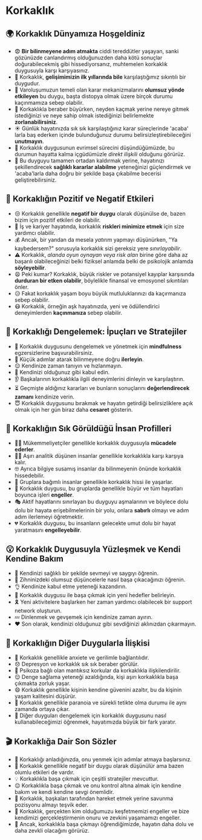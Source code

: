 # Korkaklık

## 🌍 Korkaklık Dünyamıza Hoşgeldiniz

* 😨 **Bir bilinmeyene adım atmakta** ciddi tereddütler yaşayan, sanki gözünüzde canlandırmış olduğunuzden daha kötü sonuçlar doğurabilecekmiş gibi hissediyorsanız, muhtemelen korkaklık duygusuyla karşı karşıyasınız.
* 🐣 Korkaklık, **gelişimimizin ilk yıllarında bile** karşılaştığımız sıkıntılı bir duygudur.
* 💭 Varoluşumuzun temeli olan karar mekanizmalarını **olumsuz yönde etkileyen** bu duygu, başta distopya olmak üzere birçok durumu kaçınmamıza sebep olabilir.
* 🎈 Korkaklıkla beraber büyürken, neyden kaçmak yerine nereye gitmek istediğinizi ve neye sahip olmak istediğinizi belirlemekte **zorlanabilirsiniz**.
* ☀️ Günlük hayatınızda sık sık karşılaştığınız karar süreçlerinde 'acaba' larla baş ederken içinde bulunduğunuz durumu belirsizleştirebileceğini **unutmayın**.
* 🧬 Korkaklık duygusunun evrimsel sürecini düşündüğümüzde, bu durumun hayatta kalma içgüdümüzle _direkt ilişkili_ olduğunu görürüz.
* 💜 Bu duyguyu tamamen ortadan kaldırmak yerine, hayatınızı şekillendirecek **sağlıklı kararlar alabilme** yeteneğinizi güçlendirmek ve 'acaba'larla daha doğru bir şekilde başa çıkabilme becerisi geliştirebilirsiniz.

## 💫 Korkaklığın Pozitif ve Negatif Etkileri

* 😒 Korkaklık genellikle **negatif bir duygu** olarak düşünülse de, bazen bizim için pozitif etkileri de olabilir.
* 💼 İş ve kariyer hayatında, korkaklık **riskleri minimize etmek** için size yardımcı olabilir.
* 💰 Ancak, bir yandan da mesela _yatırım_ yapmayı düşünürken, "Ya kaybedersem?" sorusuyla korkaklık sizi gereksiz yere _sınırlayabilir_.
* ⚠️ Korkaklık, _alanda oyun oynayan veya risk alan_ birine göre daha az başarılı olabileceğinizi belki fiziksel anlamda belki de psikolojik anlamda **söyleyebilir**.
* 😩 Peki kumar? Korkaklık, büyük riskler ve potansiyel kayıplar karşısında **durduran bir etken olabilir**, böylelikle finansal ve emosyonel sıkıntıları önler.
* 😥 Fakat korkaklık yaşam boyu büyük mutluluklarınızı da kaçırmanıza sebep olabilir.
* 😷 Korkaklık, örneğin aşk hayatınızda, yeni ve ödüllendirici deneyimlerden **kaçınmanıza** sebep olabilir.

## 🚀 Korkaklığı Dengelemek: İpuçları ve Stratejiler

* 🧘 Korkaklık duygusunu dengelemek ve yönetmek için **mindfulness** egzersizlerine başvurabilirsiniz.
* 🚶 Küçük adımlar atarak bilinmeyene doğru **ilerleyin**.
* 😌 Kendinize zaman tanıyın ve hızlanmayın.
* 💖 Kendinizi olduğunuz gibi kabul edin.
* 👂 Başkalarının korkaklıkla ilgili deneyimlerini dinleyin ve karşılaştırın.
* ⏳ Geçmişte aldığınız kararları ve bunların sonuçlarını **değerlendirecek zamanı** kendinize verin.
* 😇 Korkaklık duygusunu bırakmak ve hayatın getirdiği belirsizliklere açık olmak için her gün biraz daha **cesaret** gösterin.

## 🔎 Korkaklığın Sık Görüldüğü İnsan Profilleri

* 👩‍💼 Mükemmeliyetçiler genellikle korkaklık duygusuyla **mücadele ederler**.
* 👨‍🔧 Aşırı analitik düşünen insanlar genellikle korkaklıkla karşı karşıya kalır.
* 🤓 Ayrıca bilgiye susamış insanlar da bilinmeyenin önünde korkaklık hissedebilir.
* 👥 Gruplara bağımlı insanlar genellikle korkaklık hissi ile yaşarlar.
* 🚧 Korkaklık duygusu, bu gruplarda genellikle büyür ve tüm hayatları boyunca işleri **engeller**.
* 🎭 Aktif hayatlarını sınırlayan bu duyguyu aşmalarının ve böylece dolu dolu bir hayata erişebilmelerinin bir yolu, onlara **sabırlı** olmayı ve adım adım ilerlemeyi öğretmektir.
* 💔 Korkaklık duygusu, bu insanların gelecekte umut dolu bir hayat yaratmasını **engelleyebilir**.

## 😮 Korkaklık Duygusuyla Yüzleşmek ve Kendi Kendine Bakım

* 🙆 Kendinizi sağlıklı bir şekilde sevmeyi ve saygıyı öğrenin.
* 🧠 Zihninizdeki olumsuz düşüncelerle nasıl başa çıkacağınızı öğrenin.
* 👌 Kendinize kabul etme yeteneği kazandırın.
* 🎯 Korkaklık duygusu ile başa çıkmak için yeni hedefler belirleyin.
* 🎗️ Yeni aktivitelere başlarken her zaman yardımcı olabilecek bir support network oluşturun.
* 💤 Dinlenmek ve gevşemek için kendinize zaman ayırın.
* ❤️ Son olarak, kendinizi olduğunuz gibi sevdiğinizi aklınızdan çıkarmayın.

## 💓 Korkaklığın Diğer Duygularla İlişkisi

* 👀 Korkaklık genellikle anxiete ve gerilimle bağlantılıdır.
* 😞 Depresyon ve korkaklık sık sık beraber görülür.
* 🤪 Psikoza bağlı olan mantıksız korkular da korkaklıkla ilişkilendirilir.
* 😌 Denge sağlama yeteneği azaldığında, kişi aşırı korkaklıkla başa çıkmakta zorluk yaşar.
* 😄 Korkaklık genellikle kişinin kendine güvenini azaltır, bu da kişinin yaşam kalitesini düşürür.
* 👀 Korkaklık genellikle paranoia ve sürekli tetikte olma durumu ile aynı zamanda ortaya çıkar.
* 💌 Diğer duyguları dengelemek için korkaklık duygusunu nasıl kullanabileceğimizi öğrenmek, hayatımızda büyük bir fark yaratır.

## 🎬 Korkaklığa Dair Son Sözler

* 🙏 Korkaklığı anladığınızda, onu yenmek için adımlar atmaya başlarsınız.
* 💁 Korkaklık genellikle negatif bir duygu olarak düşünülür ama bazen olumlu etkileri de vardır.
* 💡 Korkaklıkla başa çıkmak için çeşitli stratejiler mevcuttur.
* 😌 Korkaklıkla başa çıkmak ve onu kontrol altına almak için kendine bakım ve kendi kendine sevgi önemlidir.
* 🌟 Korkaklık, başkaları tarafından hareket etmek yerine savunma pozisyonu almayı teşvik eder.
* 🌈 Korkaklık, gerçekten kim olduğumuzu keşfetmemizi engeller ve bize kendimizi gerçekleştirmenin onuru ve zevkini yaşamamızı engeller.
* 🤔 Ancak, korkaklıkla başa çıkmayı öğrendiğimizde, hayatın daha dolu ve daha zevkli olacağını görürüz.
